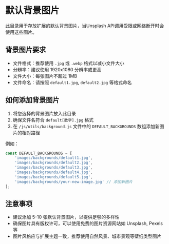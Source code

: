 # 默认背景图片

此目录用于存放扩展的默认背景图片，当Unsplash API调用受限或网络断开时会使用这些图片。

## 背景图片要求

- 文件格式：推荐使用 `.jpg` 或 `.webp` 格式以减小文件大小
- 分辨率：建议使用 1920x1080 分辨率或更高
- 文件大小：每张图片不超过 1MB
- 文件命名：请按照 `default1.jpg`, `default2.jpg` 等格式命名

## 如何添加背景图片

1. 将您选择的背景图片放入此目录
2. 确保文件名符合 `default[数字].jpg` 格式
3. 在 `/js/utils/background.js` 文件中的 `DEFAULT_BACKGROUNDS` 数组添加新图片的相对路径

例如：

```javascript
const DEFAULT_BACKGROUNDS = [
    'images/backgrounds/default1.jpg',
    'images/backgrounds/default2.jpg',
    'images/backgrounds/default3.jpg',
    'images/backgrounds/default4.jpg',
    'images/backgrounds/default5.jpg',
    'images/backgrounds/your-new-image.jpg' // 添加新图片
];
```

## 注意事项

- 建议添加 5-10 张默认背景图片，以提供足够的多样性
- 确保图片具有版权许可，可以使用免费的图片资源网站如 Unsplash, Pexels 等
- 图片风格应与扩展主题一致，推荐使用自然风景、城市景观等壁纸类型图片